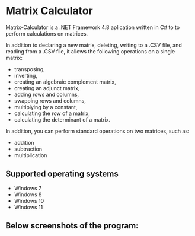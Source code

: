 Matrix Calculator
==========

Matrix-Calculator is a .NET Framework 4.8 aplication written in C# to to perform calculations on matrices. 

In addition to declaring a new matrix, deleting, writing to a .CSV file, and reading from a .CSV file, it allows the following operations on a single matrix: 
- transposing, 
- inverting, 
- creating an algebraic complement matrix, 
- creating an adjunct matrix, 
- adding rows and columns, 
- swapping rows and columns, 
- multiplying by a constant, 
- calculating the row of a matrix, 
- calculating the determinant of a matrix. 

In addition, you can perform standard operations on two matrices, such as:
- addition
- subtraction
- multiplication


 
Supported operating systems
---------------------------
- Windows 7
- Windows 8
- Windows 10
- Windows 11



Below screenshots of the program:
---------------------------





